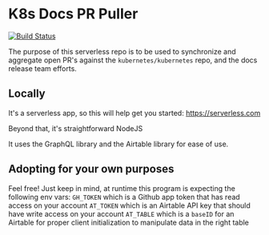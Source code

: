 # K8s Docs PR Puller
[![Build Status](https://travis-ci.org/zparnold/k8s-docs-pr-puller.svg?branch=master)](https://travis-ci.org/zparnold/k8s-docs-pr-puller)


The purpose of this serverless repo is to be used to synchronize and aggregate
open PR's against the `kubernetes/kubernetes` repo, and the docs release
team efforts.

## Locally
It's a serverless app, so this will help get you started: https://serverless.com

Beyond that, it's straightforward NodeJS

It uses the GraphQL library and the Airtable library for ease of use.

## Adopting for your own purposes

Feel free! Just keep in mind, at runtime this program is expecting the following
env vars:
`GH_TOKEN` which is a Github app token that has read access on your account
`AT_TOKEN` which is an Airtable API key that should have write access on your account
`AT_TABLE` which is a `baseID` for an Airtable for proper client initialization to manipulate
data in the right table